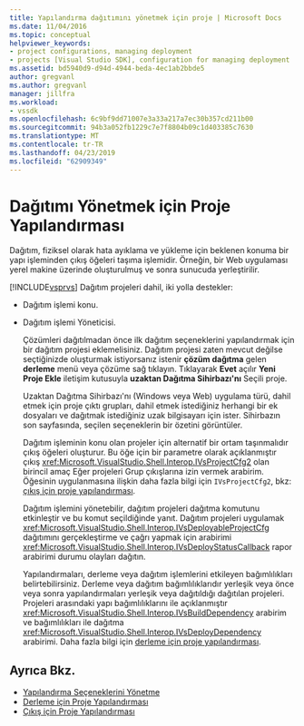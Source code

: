 ```yaml
---
title: Yapılandırma dağıtımını yönetmek için proje | Microsoft Docs
ms.date: 11/04/2016
ms.topic: conceptual
helpviewer_keywords:
- project configurations, managing deployment
- projects [Visual Studio SDK], configuration for managing deployment
ms.assetid: bd5940d9-d94d-4944-beda-4ec1ab2bbde5
author: gregvanl
ms.author: gregvanl
manager: jillfra
ms.workload:
- vssdk
ms.openlocfilehash: 6c9bf9dd71007e3a33a217a7ec30b357cd211b00
ms.sourcegitcommit: 94b3a052fb1229c7e7f8804b09c1d403385c7630
ms.translationtype: MT
ms.contentlocale: tr-TR
ms.lasthandoff: 04/23/2019
ms.locfileid: "62909349"
---
```

# <a name="project-configuration-for-managing-deployment"></a>Dağıtımı Yönetmek için Proje Yapılandırması
Dağıtım, fiziksel olarak hata ayıklama ve yükleme için beklenen konuma bir yapı işleminden çıkış öğeleri taşıma işlemidir. Örneğin, bir Web uygulaması yerel makine üzerinde oluşturulmuş ve sonra sunucuda yerleştirilir.

 [!INCLUDE[vsprvs](../../code-quality/includes/vsprvs_md.md)] Dağıtım projeleri dahil, iki yolla destekler:

- Dağıtım işlemi konu.

- Dağıtım işlemi Yöneticisi.

  Çözümleri dağıtılmadan önce ilk dağıtım seçeneklerini yapılandırmak için bir dağıtım projesi eklemelisiniz. Dağıtım projesi zaten mevcut değilse seçtiğinizde oluşturmak istiyorsanız istenir **çözüm dağıtma** gelen **derleme** menü veya çözüme sağ tıklayın. Tıklayarak **Evet** açılır **Yeni Proje Ekle** iletişim kutusuyla **uzaktan Dağıtma Sihirbazı'nı** Seçili proje.

  Uzaktan Dağıtma Sihirbazı'nı (Windows veya Web) uygulama türü, dahil etmek için proje çıktı grupları, dahil etmek istediğiniz herhangi bir ek dosyaları ve dağıtmak istediğiniz uzak bilgisayarı için ister. Sihirbazın son sayfasında, seçilen seçeneklerin bir özetini görüntüler.

  Dağıtım işleminin konu olan projeler için alternatif bir ortam taşınmalıdır çıkış öğeleri oluşturur. Bu öğe için bir parametre olarak açıklanmıştır çıkış <xref:Microsoft.VisualStudio.Shell.Interop.IVsProjectCfg2> olan birincil amaç Eğer projeleri Grup çıkışlarına izin vermek arabirim. Öğesinin uygulanmasına ilişkin daha fazla bilgi için `IVsProjectCfg2`, bkz: [çıkış için proje yapılandırması](../../extensibility/internals/project-configuration-for-output.md).

  Dağıtım işlemini yönetebilir, dağıtım projeleri dağıtma komutunu etkinleştir ve bu komut seçildiğinde yanıt. Dağıtım projeleri uygulamak <xref:Microsoft.VisualStudio.Shell.Interop.IVsDeployableProjectCfg> dağıtımını gerçekleştirme ve çağrı yapmak için arabirimi <xref:Microsoft.VisualStudio.Shell.Interop.IVsDeployStatusCallback> rapor arabirimi durumu olayları dağıtın.

  Yapılandırmaları, derleme veya dağıtım işlemlerini etkileyen bağımlılıkları belirtebilirsiniz. Derleme veya dağıtım bağımlılıklarıdır yerleşik veya önce veya sonra yapılandırmaları yerleşik veya dağıtıldığı dağıtılan projeleri. Projeleri arasındaki yapı bağımlılıklarını ile açıklanmıştır <xref:Microsoft.VisualStudio.Shell.Interop.IVsBuildDependency> arabirim ve bağımlılıkları ile dağıtma <xref:Microsoft.VisualStudio.Shell.Interop.IVsDeployDependency> arabirimi. Daha fazla bilgi için [derleme için proje yapılandırması](../../extensibility/internals/project-configuration-for-building.md).

## <a name="see-also"></a>Ayrıca Bkz.
- [Yapılandırma Seçeneklerini Yönetme](../../extensibility/internals/managing-configuration-options.md)
- [Derleme için Proje Yapılandırması](../../extensibility/internals/project-configuration-for-building.md)
- [Çıkış için Proje Yapılandırması](../../extensibility/internals/project-configuration-for-output.md)